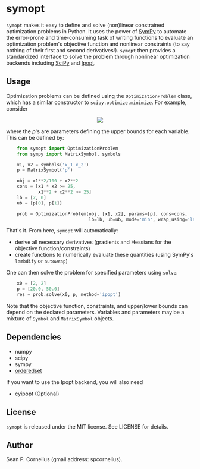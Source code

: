 symopt
======
`symopt` makes it easy to define and solve (non)linear constrained optimization problems in Python. 
It uses the power of [SymPy](https://www.sympy.org/) to automate the error-prone and 
time-consuming task of writing functions to evaluate an optimization problem's objective function 
and nonlinear constraints (to say nothing of their first and second derivatives!). 
`symopt` then provides a standardized interface to solve the problem through nonlinear 
optimization backends including [SciPy](https://www.scipy.org/) and 
[Ipopt](https://projects.coin-or.org/Ipopt).

Usage
-----
Optimization problems can be defined using the `OptimizationProblem`
class, which has a similar constructor to `scipy.optimize.minimize`.
For example, consider

<p align="center">
    <img src="https://latex.codecogs.com/gif.latex?\begin{align*}&space;\textrm{minimize}\;\;&space;&x_1^2/100&space;&plus;&space;x_2^2&space;\\&space;\textrm{subject&space;to}\;\;&space;&&space;x_1&space;x_2&space;\geq&space;25&space;\\&space;&&space;x_1^2&space;&plus;&space;x_2^2&space;\geq&space;25&space;\\&space;&&space;2&space;\leq&space;x_1&space;\leq&space;p_1&space;\\&space;&&space;0&space;\leq&space;x_2&space;\leq&space;p_2&space;\\&space;\end{align*}">
</p>

where the *p*'s  are parameters defining the upper bounds for each variable. This can be defined
by:
```python
    from symopt import OptimizationProblem
    from sympy import MatrixSymbol, symbols

    x1, x2 = symbols('x_1 x_2')
    p = MatrixSymbol('p')

    obj = x1**2/100 + x2**2
    cons = [x1 * x2 >= 25,
            x1**2 + x2**2 >= 25]
    lb = [2, 0]
    ub = [p[0], p[1]]

    prob = OptimizationProblem(obj, [x1, x2], params=[p], cons=cons,
                               lb=lb, ub=ub, mode='min', wrap_using='lambdify')
```
That's it. From here, `symopt` will automatically:

* derive all necessary derivatives (gradients and Hessians for the objective function/constraints)
* create functions to numerically evaluate these quantities (using SymPy's `lambdify` or `autowrap`)

One can then solve the problem for specified parameters using `solve`:
```python
    x0 = [2, 2]
    p = [20.0, 50.0]
    res = prob.solve(x0, p, method='ipopt')
```
Note that the objective function, constraints, and upper/lower
bounds can depend on the declared parameters. Variables and parameters
may be a mixture of `Symbol` and `MatrixSymbol` objects.

Dependencies
------------
* numpy
* scipy
* sympy
* [orderedset](https://pypi.org/project/orderedset/)

If you want to use the Ipopt backend, you will also need

* [cyipopt](https://github.com/matthias-k/cyipopt) (Optional)


License
-------
`symopt` is released under the MIT license. See LICENSE for details.


Author
------
Sean P. Cornelius (gmail address: spcornelius).